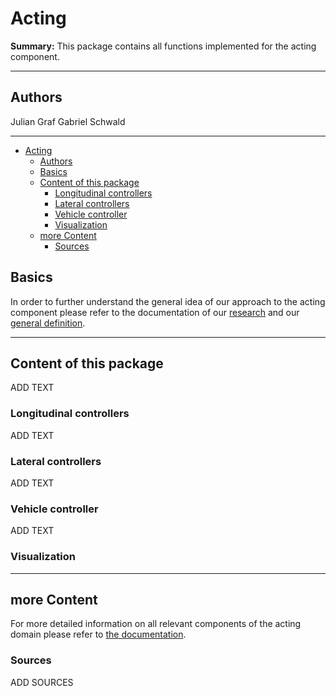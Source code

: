 # Acting

**Summary:** This package contains all functions implemented for the acting component.

---

## Authors

Julian Graf
Gabriel Schwald

---

<!-- TOC -->
* [Acting](#acting)
  * [Authors](#authors)
  * [Basics](#basics)
  * [Content of this package](#content-of-this-package)
    * [Longitudinal controllers](#longitudinal-controllers)
    * [Lateral controllers](#lateral-controllers)
    * [Vehicle controller](#vehicle-controller)
    * [Visualization](#visualization)
  * [more Content](#more-content)
    * [Sources](#sources)
<!-- TOC -->

## Basics

In order to further understand the general idea of our approach to the acting component please refer to
the documentation of our [research](../../doc/03_research/01_acting) and our
[general definition](../../doc/01_general/04_architecture.md).

---

## Content of this package

ADD TEXT

### Longitudinal controllers

ADD TEXT

### Lateral controllers

ADD TEXT

### Vehicle controller

ADD TEXT

### Visualization

---

## more Content

For more detailed information on all relevant components of the acting domain please refer to
[the documentation](../../doc/05_acting).

### Sources

ADD SOURCES
